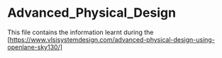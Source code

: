 # Advanced_Physical_Design
This file contains the information learnt during the [https://www.vlsisystemdesign.com/advanced-physical-design-using-openlane-sky130/]
